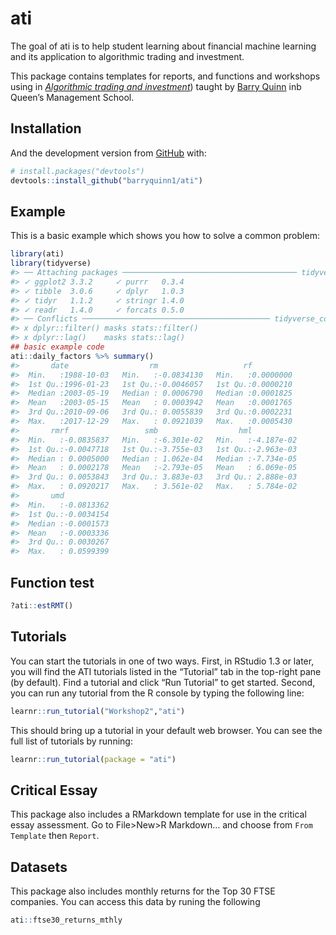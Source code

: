 
<!-- README.md is generated from README.Rmd. Please edit that file -->

# ati

<!-- badges: start -->

<!-- badges: end -->

The goal of ati is to help student learning about financial machine
learning and its application to algorithmic trading and investment.

This package contains templates for reports, and functions and workshops
using in [*Algorithmic trading and
investment*](https://canvas.qub.ac.uk/courses/11744)) taught by [Barry
Quinn](https://quinference.com/) inb Queen’s Management School.

## Installation

And the development version from [GitHub](https://github.com/) with:

``` r
# install.packages("devtools")
devtools::install_github("barryquinn1/ati")
```

## Example

This is a basic example which shows you how to solve a common problem:

``` r
library(ati)
library(tidyverse)
#> ── Attaching packages ─────────────────────────────────────── tidyverse 1.3.0 ──
#> ✓ ggplot2 3.3.2     ✓ purrr   0.3.4
#> ✓ tibble  3.0.6     ✓ dplyr   1.0.3
#> ✓ tidyr   1.1.2     ✓ stringr 1.4.0
#> ✓ readr   1.4.0     ✓ forcats 0.5.0
#> ── Conflicts ────────────────────────────────────────── tidyverse_conflicts() ──
#> x dplyr::filter() masks stats::filter()
#> x dplyr::lag()    masks stats::lag()
## basic example code
ati::daily_factors %>% summary()
#>       date                  rm                   rf           
#>  Min.   :1988-10-03   Min.   :-0.0834130   Min.   :0.0000000  
#>  1st Qu.:1996-01-23   1st Qu.:-0.0046057   1st Qu.:0.0000210  
#>  Median :2003-05-19   Median : 0.0006790   Median :0.0001825  
#>  Mean   :2003-05-15   Mean   : 0.0003942   Mean   :0.0001765  
#>  3rd Qu.:2010-09-06   3rd Qu.: 0.0055839   3rd Qu.:0.0002231  
#>  Max.   :2017-12-29   Max.   : 0.0921039   Max.   :0.0005430  
#>       rmrf                 smb                  hml            
#>  Min.   :-0.0835837   Min.   :-6.301e-02   Min.   :-4.187e-02  
#>  1st Qu.:-0.0047718   1st Qu.:-3.755e-03   1st Qu.:-2.963e-03  
#>  Median : 0.0005000   Median : 1.062e-04   Median :-7.734e-05  
#>  Mean   : 0.0002178   Mean   :-2.793e-05   Mean   : 6.069e-05  
#>  3rd Qu.: 0.0053843   3rd Qu.: 3.883e-03   3rd Qu.: 2.888e-03  
#>  Max.   : 0.0920217   Max.   : 3.561e-02   Max.   : 5.784e-02  
#>       umd            
#>  Min.   :-0.0813362  
#>  1st Qu.:-0.0034154  
#>  Median :-0.0001573  
#>  Mean   :-0.0003336  
#>  3rd Qu.: 0.0030267  
#>  Max.   : 0.0599399
```

## Function test

``` r
?ati::estRMT()
```

## Tutorials

You can start the tutorials in one of two ways. First, in RStudio 1.3 or
later, you will find the ATI tutorials listed in the “Tutorial” tab in
the top-right pane (by default). Find a tutorial and click “Run
Tutorial” to get started. Second, you can run any tutorial from the R
console by typing the following line:

``` r
learnr::run_tutorial("Workshop2","ati")
```

This should bring up a tutorial in your default web browser. You can see
the full list of tutorials by running:

``` r
learnr::run_tutorial(package = "ati")
```

## Critical Essay

This package also includes a RMarkdown template for use in the critical
essay assessment. Go to File\>New\>R Markdown… and choose from `From
Template` then `Report`.

## Datasets

This package also includes monthly returns for the Top 30 FTSE
companies. You can access this data by runing the following

``` r
ati::ftse30_returns_mthly
```
